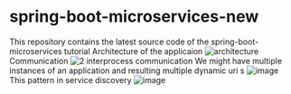 # spring-boot-microservices-new
This repository contains the latest source code of the spring-boot-microservices tutorial
Architecture of the applicaion
![architecture](https://user-images.githubusercontent.com/4188383/179445386-81f65789-e3d7-4582-b2b2-891cf79d17a6.png)
Communication
![2 interprocess communication](https://user-images.githubusercontent.com/4188383/179445393-88d63f5a-3ced-4550-88f0-55f232c4d6ac.png)
We might have multiple instances of an application and resulting multiple dynamic uri s
![image](https://user-images.githubusercontent.com/4188383/179446173-f3f9ec15-0f2d-45cb-a29c-53d3c18159ad.png)
This pattern in service discovery
![image](https://user-images.githubusercontent.com/4188383/179446284-79d70f85-c354-4b37-93a6-ef6d5732ab89.png)
